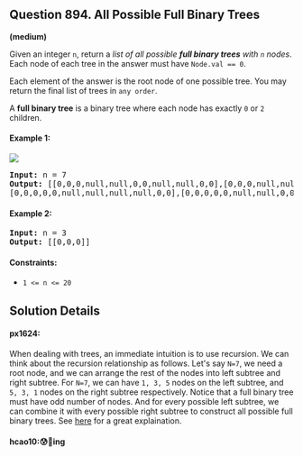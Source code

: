 ## Question 894. All Possible Full Binary Trees
**(medium)**

Given an integer `n`, return a *list of all possible **full binary trees** with `n` nodes*. Each node of each tree in the answer must have `Node.val == 0`.

Each element of the answer is the root node of one possible tree. You may return the final list of trees in `any order`.

A **full binary tree** is a binary tree where each node has exactly `0` or `2` children.

#### Example 1:
<img src="https://s3-lc-upload.s3.amazonaws.com/uploads/2018/08/22/fivetrees.png">
<pre>
<b>Input:</b> n = 7
<b>Output:</b> [[0,0,0,null,null,0,0,null,null,0,0],[0,0,0,null,null,0,0,0,0],[0,0,0,0,0,0,0],
[0,0,0,0,0,null,null,null,null,0,0],[0,0,0,0,0,null,null,0,0]]
</pre>

#### Example 2:
<pre>
<b>Input:</b> n = 3
<b>Output:</b> [[0,0,0]]
</pre>

#### Constraints:
* `1 <= n <= 20`

## Solution Details
#### px1624:
When dealing with trees, an immediate intuition is to use recursion. We can think about the recursion relationship as follows. Let's say `N=7`, we need a root node, and we can arrange the rest of the nodes into left subtree and right subtree. For `N=7`, we can have `1, 3, 5` nodes on the left subtree, and `5, 3, 1` nodes on the right subtree respectively. Notice that a full binary tree must have odd number of nodes. And for every possible left subtree, we can combine it with every possible right subtree to construct all possible full binary trees. See [here](https://www.youtube.com/watch?v=F0dUVxzzg_M) for a great explaination.
#### hcao10:😰🤔ing
